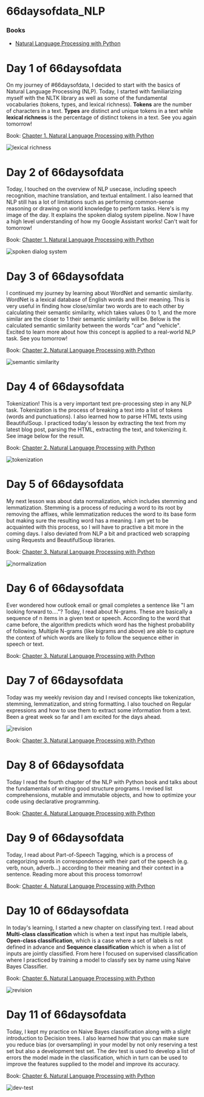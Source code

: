 # 66daysofdata_NLP

### Books
- [Natural Language Processing with Python](https://www.nltk.org/book/)



# Day 1 of 66daysofdata

On my journey of #66daysofdata, I decided to start with the basics of Natural Language Processing (NLP). Today, I started with familiarizing myself with the NLTK library as well as some of the fundamental vocabularies (tokens, types, and lexical richness). **Tokens** are the number of characters in a text. **Types** are distinct and unique tokens in a text while **lexical richness** is the percentage of distinct tokens in a text. See you again tomorrow!

Book:
[Chapter 1. Natural Language Processing with Python](https://www.nltk.org/book/)

![lexical richness](./images/day1.PNG)

# Day 2 of 66daysofdata

Today, I touched on the overview of NLP usecase, including speech recognition, machine translation, and textual entailment. I also learned that NLP still has a lot of limitations such as performing common-sense reasoning or drawing on world knowledge to perform tasks. Here's is my image of the day. It explains the spoken dialog system pipeline. Now I have a high level understanding of how my Google Assistant works! Can't wait for tomorrow!

Book:
[Chapter 1. Natural Language Processing with Python](https://www.nltk.org/book/)

![spoken dialog system](./images/day2.PNG)

# Day 3 of 66daysofdata

I continued my journey by learning about WordNet and semantic similarity. WordNet is a lexical database of English words and their meaning. This is very useful in finding how close/similar two words are to each other by calculating their semantic similarity, which takes values 0 to 1, and the more similar are the closer to 1 their semantic similarity will be. Below is the calculated semantic similarity between the words "car" and "vehicle". Excited to learn more about how this concept is applied to a real-world NLP task. See you tomorrow!

Book:
[Chapter 2. Natural Language Processing with Python](https://www.nltk.org/book/)

![semantic similarity](./images/day3.png)

# Day 4 of 66daysofdata

Tokenization! This is a very important text pre-processing step in any NLP task. Tokenization is the process of breaking a text into a list of tokens (words and punctuations). I also learned how to parse HTML texts using BeautifulSoup. I practiced today's lesson by extracting the text from my latest blog post, parsing the HTML, extracting the text, and tokenizing it. See image below for the result.

Book:
[Chapter 2. Natural Language Processing with Python](https://www.nltk.org/book/)

![tokenization](./images/day4.PNG)

# Day 5 of 66daysofdata

My next lesson was about data normalization, which includes stemming and lemmatization. Stemming is a process of reducing a word to its root by removing the affixes, while lemmatization reduces the word to its base form but making sure the resulting word has a meaning. I am yet to be acquainted with this process, so I will have to practive a bit more in the coming days. I also deviated from NLP a bit and practiced web scrapping using Requests and BeautifulSoup libraries. 

Book:
[Chapter 3. Natural Language Processing with Python](https://www.nltk.org/book/)

![normalization](./images/day5.png)

# Day 6 of 66daysofdata

Ever wondered how outlook email or gmail completes a sentence like "I am looking forward to...."? Today, I read about N-grams. These are basically a sequence of n items in a given text or speech. According to the word that came before, the algorithm predicts which word has the highest probability of following. Multiple N-grams (like bigrams and above) are able to capture the context of which words are likely to follow the sequence either in speech or text. 

Book:
[Chapter 3. Natural Language Processing with Python](https://www.nltk.org/book/)

# Day 7 of 66daysofdata

Today was my weekly revision day and I revised concepts like tokenization, stemming, lemmatization, and string formatting. I also touched on Regular expressions and how to use them to extract some information from a text. Been a great week so far and I am excited for the days ahead. 

![revision](./images/day7.png)

Book:
[Chapter 3. Natural Language Processing with Python](https://www.nltk.org/book/)

# Day 8 of 66daysofdata

Today I read the fourth chapter of the NLP with Python book and talks about the fundamentals of writing good structure programs. I revised list comprehensions, mutable and immutable objects, and how to optimize your code using declarative programming.

Book:
[Chapter 4. Natural Language Processing with Python](https://www.nltk.org/book/)

# Day 9 of 66daysofdata

Today, I read about Part-of-Speech Tagging, which is a process of categorizing words in correspondence with their part of the speech (e.g. verb, noun, adverb...) according to their meaning and their context in a sentence. Reading more about this process tomorrow!

Book:
[Chapter 4. Natural Language Processing with Python](https://www.nltk.org/book/)


# Day 10 of 66daysofdata

In today's learning, I started a new chapter on classifying text. I read about **Multi-class classification** which is when a text input has multiple labels, **Open-class classification**, which is a case where a set of labels is not defined in advance and **Sequence classification** which is when a list of inputs are jointly classified. From here I focused on supervised classification where I practiced by training a model to classify sex by name using Naive Bayes Classifier. 

Book:
[Chapter 6. Natural Language Processing with Python](https://www.nltk.org/book/)

![revision](./images/day10.png) 

# Day 11 of 66daysofdata

Today, I kept my practice on Naive Bayes classification along with a slight introduction to Decision trees. I also learned how that you can make sure you reduce bias (or oversampling) in your model by not only reserving a test set but also a development test set. The dev test is used to develop a list of errors the model made in the classification, which in turn can be used to improve the features supplied to the model and improve its accuracy. 

Book:
[Chapter 6. Natural Language Processing with Python](https://www.nltk.org/book/)

![dev-test](./images/day11.png)
